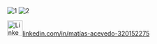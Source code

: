 ![1](https://github.com/user-attachments/assets/5908eab3-d097-44af-9558-0f9851a7412d)
![2](https://github.com/user-attachments/assets/f3ccdba4-82c2-4be9-a68c-60d61e17da78)

<img src="https://github.com/user-attachments/assets/4677e968-670b-47f0-b53f-5259084ac98c" alt="LinkedIn" width="35" height="35">[linkedin.com/in/matías-acevedo-320152275](URL)


